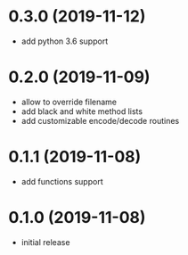 # 0.3.0 (2019-11-12)
* add python 3.6 support

# 0.2.0 (2019-11-09)
* allow to override filename
* add black and white method lists
* add customizable encode/decode routines

# 0.1.1 (2019-11-08)
* add functions support

# 0.1.0 (2019-11-08)
* initial release
